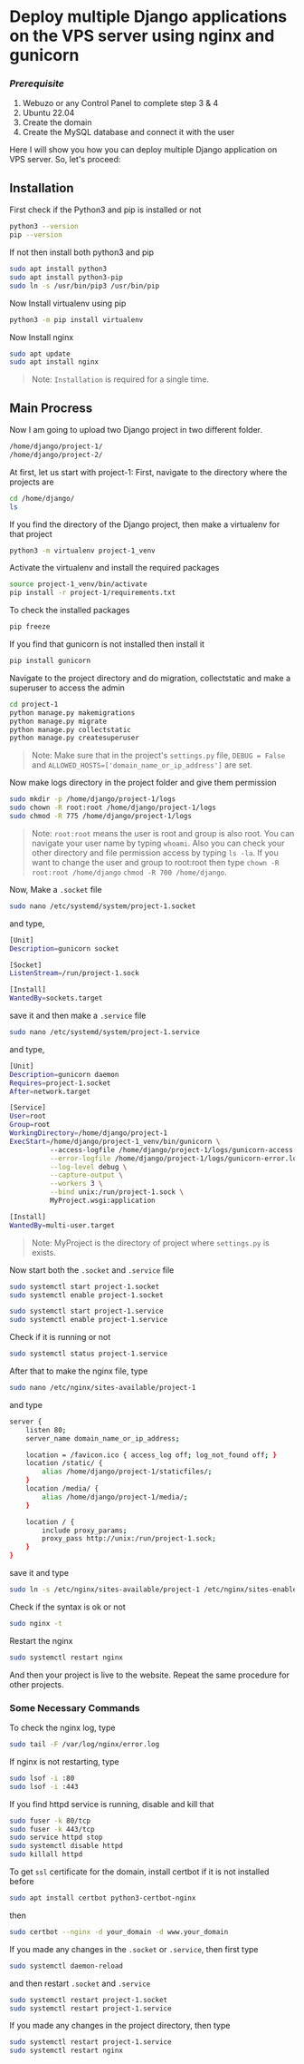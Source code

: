 # Deploy multiple Django applications on the VPS server using nginx and gunicorn

### _Prerequisite_
1. Webuzo or any Control Panel to complete step 3 & 4
2. Ubuntu 22.04
3. Create the domain
4. Create the MySQL database and connect it with the user 

Here I will show you how you can deploy multiple Django application on VPS server. So, let's proceed:

## Installation

First check if the Python3 and pip is installed or not
```sh
python3 --version
pip --version
```
If not then install both python3 and pip
```sh
sudo apt install python3
sudo apt install python3-pip
sudo ln -s /usr/bin/pip3 /usr/bin/pip
```
Now Install virtualenv using pip
```sh
python3 -m pip install virtualenv
```
Now Install nginx
```sh
sudo apt update
sudo apt install nginx
```

> Note: `Installation` is required for a single time.


## Main Procress

Now I am going to upload two Django project in two different folder. 

```sh
/home/django/project-1/
/home/django/project-2/
```

At first, let us start with project-1:
First, navigate to the directory where the projects are
```sh
cd /home/django/
ls
```
If you find the directory of the Django project, then make a virtualenv for that project
```sh
python3 -m virtualenv project-1_venv
```
Activate the virtualenv and install the required packages
```sh
source project-1_venv/bin/activate
pip install -r project-1/requirements.txt
```
To check the installed packages
```sh
pip freeze
```
If you find that gunicorn is not installed then install it
```sh
pip install gunicorn
```
Navigate to the project directory and do migration, collectstatic and make a superuser to access the admin
```sh
cd project-1
python manage.py makemigrations
python manage.py migrate
python manage.py collectstatic
python manage.py createsuperuser
```
> Note: Make sure that in the project's `settings.py` file, `DEBUG = False` and `ALLOWED_HOSTS=['domain_name_or_ip_address']` are set.

Now make logs directory in the project folder and give them permission
```sh
sudo mkdir -p /home/django/project-1/logs
sudo chown -R root:root /home/django/project-1/logs
sudo chmod -R 775 /home/django/project-1/logs
```
> Note: `root:root` means the user is root and group is also root. You can navigate your user name by typing `whoami`.
Also you can check your other directory and file permission access by typing `ls -la`. If you want to change the user and group to root:root then type `chown -R root:root /home/django` `chmod -R 700 /home/django`.

Now, Make a `.socket` file
```sh
sudo nano /etc/systemd/system/project-1.socket
```
and type,
```sh
[Unit]
Description=gunicorn socket

[Socket]
ListenStream=/run/project-1.sock

[Install]
WantedBy=sockets.target
```
save it and then make a `.service` file
```sh
sudo nano /etc/systemd/system/project-1.service
```
and type,
```sh
[Unit]
Description=gunicorn daemon
Requires=project-1.socket
After=network.target

[Service]
User=root
Group=root
WorkingDirectory=/home/django/project-1
ExecStart=/home/django/project-1_venv/bin/gunicorn \
          --access-logfile /home/django/project-1/logs/gunicorn-access.log \
          --error-logfile /home/django/project-1/logs/gunicorn-error.log \
          --log-level debug \
          --capture-output \
          --workers 3 \
          --bind unix:/run/project-1.sock \
          MyProject.wsgi:application

[Install]
WantedBy=multi-user.target
```
> Note: MyProject is the directory of project where `settings.py` is exists.

Now start both the `.socket` and `.service` file
```sh
sudo systemctl start project-1.socket
sudo systemctl enable project-1.socket

sudo systemctl start project-1.service
sudo systemctl enable project-1.service
```

Check if it is running or not
```sh
sudo systemctl status project-1.service
```

After that to make the nginx file, type
```sh
sudo nano /etc/nginx/sites-available/project-1
```
and type
```sh
server {
    listen 80;
    server_name domain_name_or_ip_address;

    location = /favicon.ico { access_log off; log_not_found off; }
    location /static/ {
        alias /home/django/project-1/staticfiles/;
    }
    location /media/ {
        alias /home/django/project-1/media/;
    }

    location / {
        include proxy_params;
        proxy_pass http://unix:/run/project-1.sock;
    }
}
```
save it and type
```sh
sudo ln -s /etc/nginx/sites-available/project-1 /etc/nginx/sites-enabled
```
Check if the syntax is ok or not
```sh
sudo nginx -t
```
Restart the nginx
```sh
sudo systemctl restart nginx
```

And then your project is live to the website.
Repeat the same procedure for other projects.

### Some Necessary Commands
To check the nginx log, type
```sh
sudo tail -F /var/log/nginx/error.log
```
If nginx is not restarting, type 
```sh
sudo lsof -i :80
sudo lsof -i :443
```
If you find httpd service is running, disable and kill that
```sh
sudo fuser -k 80/tcp
sudo fuser -k 443/tcp
sudo service httpd stop
sudo systemctl disable httpd
sudo killall httpd
```

To get `ssl` certificate for the domain, install certbot if it is not installed before
```sh
sudo apt install certbot python3-certbot-nginx
```
then 
```sh
sudo certbot --nginx -d your_domain -d www.your_domain
```

If you made any changes in the `.socket` or `.service`, then first type
```sh
sudo systemctl daemon-reload
```
and then restart `.socket` and `.service`
```sh
sudo systemctl restart project-1.socket
sudo systemctl restart project-1.service
```

If you made any changes in the project directory, then type
```sh
sudo systemctl restart project-1.service
sudo systemctl restart nginx
```


